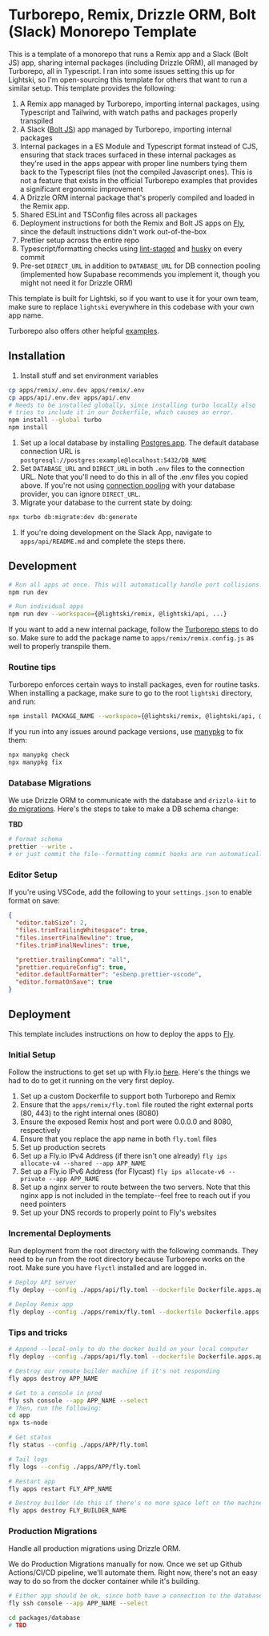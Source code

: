 # Turborepo, Remix, Drizzle ORM, Bolt (Slack) Monorepo Template

This is a template of a monorepo that runs a Remix app and a Slack (Bolt JS) app, sharing internal packages (including Drizzle ORM), all managed by Turborepo, all in Typescript. I ran into some issues setting this up for Lightski, so I'm open-sourcing this template for others that want to run a similar setup. This template provides the following:

1. A Remix app managed by Turborepo, importing internal packages, using Typescript and Tailwind, with watch paths and packages properly transpiled
1. A Slack ([Bolt JS](https://slack.dev/bolt-js/tutorial/getting-started)) app managed by Turborepo, importing internal packages
1. Internal packages in a ES Module and Typescript format instead of CJS, ensuring that stack traces surfaced in these internal packages as they're used in the apps appear with proper line numbers tying them back to the Typescript files (not the compiled Javascript ones). This is not a feature that exists in the official Turborepo examples that provides a significant ergonomic improvement
1. A Drizzle ORM internal package that's properly compiled and loaded in the Remix app.
1. Shared ESLint and TSConfig files across all packages
1. Deployment instructions for both the Remix and Bolt JS apps on [Fly](fly.io), since the default instructions didn't work out-of-the-box
1. Prettier setup across the entire repo
1. Typescript/formatting checks using [lint-staged](https://github.com/okonet/lint-staged) and [husky](https://github.com/typicode/husky) on every commit
1. Pre-set `DIRECT_URL` in addition to `DATABASE_URL` for DB connection pooling (implemented how Supabase recommends you implement it, though you might not need it for Drizzle ORM)

This template is built for Lightski, so if you want to use it for your own team, make sure to replace `lightski` everywhere in this codebase with your own app name.

Turborepo also offers other helpful [examples](https://turbo.build/repo/docs/getting-started/from-example).

## Installation

1. Install stuff and set environment variables

```sh
cp apps/remix/.env.dev apps/remix/.env
cp apps/api/.env.dev apps/api/.env
# Needs to be installed globally, since installing turbo locally also
# tries to include it in our Dockerfile, which causes an error.
npm install --global turbo
npm install

```

1. Set up a local database by installing [Postgres.app](https://postgresapp.com/). The default database connection URL is `postgresql://postgres:example@localhost:5432/DB_NAME`
1. Set `DATABASE_URL` and `DIRECT_URL` in both `.env` files to the connection URL. Note that you'll need to do this in all of the .env files you copied above. If you're not using [connection pooling](https://www.prisma.io/docs/guides/database/supabase) with your database provider, you can ignore `DIRECT_URL`.
1. Migrate your database to the current state by doing:

```sh
npx turbo db:migrate:dev db:generate
```

1. If you're doing development on the Slack App, navigate to `apps/api/README.md` and complete the steps there.

## Development

```sh
# Run all apps at once. This will automatically handle port collisions.
npm run dev

# Run individual apps
npm run dev --workspace={@lightski/remix, @lightski/api, ...}
```

If you want to add a new internal package, follow the [Turborepo steps](https://turbo.build/repo/docs/handbook/sharing-code/internal-packages) to do so. Make sure to add the package name to `apps/remix/remix.config.js` as well to properly transpile them.

### Routine tips

Turborepo enforces certain ways to install packages, even for routine tasks. When installing a package, make sure to go to the root `lightski` directory, and run:

```sh
npm install PACKAGE_NAME --workspace={@lightski/remix, @lightski/api, @lightski/database, ...}
```

If you run into any issues around package versions, use [manypkg](https://www.npmjs.com/package/@manypkg/cli) to fix them:

```sh
npx manypkg check
npx manypkg fix
```

### Database Migrations

We use Drizzle ORM to communicate with the database and `drizzle-kit` to [do migrations](https://orm.drizzle.team/docs/migrations). Here's the steps to take to make a DB schema change:

**TBD**

```sh
# Format schema
prettier --write .
# or just commit the file--formatting commit hooks are run automatically
```

### Editor Setup

If you're using VSCode, add the following to your `settings.json` to enable format on save:

```json
{
  "editor.tabSize": 2,
  "files.trimTrailingWhitespace": true,
  "files.insertFinalNewline": true,
  "files.trimFinalNewlines": true,

  "prettier.trailingComma": "all",
  "prettier.requireConfig": true,
  "editor.defaultFormatter": "esbenp.prettier-vscode",
  "editor.formatOnSave": true
}
```

## Deployment

This template includes instructions on how to deploy the apps to [Fly](fly.io).

### Initial Setup

Follow the instructions to get set up with Fly.io [here](https://fly.io/docs/hands-on/install-fly/).
Here's the things we had to do to get it running on the very first deploy.

1. Set up a custom Dockerfile to support both Turborepo and Remix
1. Ensure that the `apps/remix/fly.toml` file routed the right external ports (80, 443) to the right internal ones (8080)
1. Ensure the exposed Remix host and port were 0.0.0.0 and 8080, respectively
1. Ensure that you replace the app name in both `fly.toml` files
1. Set up production secrets
1. Set up a Fly.io IPv4 Address (if there isn't one already) `fly ips allocate-v4 --shared --app APP_NAME`
1. Set up a Fly.io IPv6 Address (for Flycast) `fly ips allocate-v6 --private --app APP_NAME`
1. Set up a nginx server to route between the two servers. Note that this nginx app is not included in the template--feel free to reach out if you need pointers
1. Set up your DNS records to properly point to Fly's websites

### Incremental Deployments

Run deployment from the root directory with the following commands. They need to be run from the root directory because Turborepo works on the root. Make sure you have `flyctl` installed and are logged in.

```bash
# Deploy API server
fly deploy --config ./apps/api/fly.toml --dockerfile Dockerfile.apps.api

# Deploy Remix app
fly deploy --config ./apps/remix/fly.toml --dockerfile Dockerfile.apps.remix
```

### Tips and tricks

```sh
# Append --local-only to do the docker build on your local computer
fly deploy --config ./apps/api/fly.toml --dockerfile Dockerfile.apps.api --local-only

# Destroy our remote builder machine if it's not responding
fly apps destroy APP_NAME

# Get to a console in prod
fly ssh console --app APP_NAME --select
# Then, run the following:
cd app
npx ts-node

# Get status
fly status --config ./apps/APP/fly.toml

# Tail logs
fly logs --config ./apps/APP/fly.toml

# Restart app
fly apps restart FLY_APP_NAME

# Destroy builder (do this if there's no more space left on the machine)
fly apps destroy FLY_BUILDER_NAME
```

### Production Migrations

Handle all production migrations using Drizzle ORM.

We do Production Migrations manually for now. Once we set up Github Actions/CI/CD pipeline, we'll automate them. Right now, there's not an easy way to do so from the docker container while it's building.

```sh
# Either app should be ok, since both have a connection to the database.
fly ssh console --app APP_NAME --select

cd packages/database
# TBD
```
